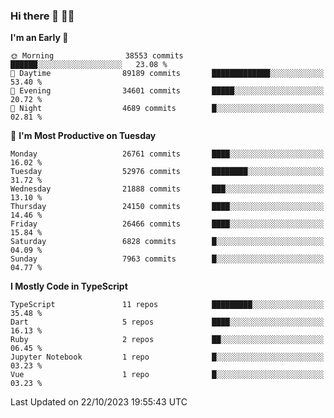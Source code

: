 ### Hi there 👋 🧑‍💻



<!--START_SECTION:waka-->
**I'm an Early 🐤** 

```text
🌞 Morning                38553 commits       ██████░░░░░░░░░░░░░░░░░░░   23.08 % 
🌆 Daytime                89189 commits       █████████████░░░░░░░░░░░░   53.40 % 
🌃 Evening                34601 commits       █████░░░░░░░░░░░░░░░░░░░░   20.72 % 
🌙 Night                  4689 commits        █░░░░░░░░░░░░░░░░░░░░░░░░   02.81 % 
```
📅 **I'm Most Productive on Tuesday** 

```text
Monday                   26761 commits       ████░░░░░░░░░░░░░░░░░░░░░   16.02 % 
Tuesday                  52976 commits       ████████░░░░░░░░░░░░░░░░░   31.72 % 
Wednesday                21888 commits       ███░░░░░░░░░░░░░░░░░░░░░░   13.10 % 
Thursday                 24150 commits       ████░░░░░░░░░░░░░░░░░░░░░   14.46 % 
Friday                   26466 commits       ████░░░░░░░░░░░░░░░░░░░░░   15.84 % 
Saturday                 6828 commits        █░░░░░░░░░░░░░░░░░░░░░░░░   04.09 % 
Sunday                   7963 commits        █░░░░░░░░░░░░░░░░░░░░░░░░   04.77 % 
```


**I Mostly Code in TypeScript** 

```text
TypeScript               11 repos            █████████░░░░░░░░░░░░░░░░   35.48 % 
Dart                     5 repos             ████░░░░░░░░░░░░░░░░░░░░░   16.13 % 
Ruby                     2 repos             ██░░░░░░░░░░░░░░░░░░░░░░░   06.45 % 
Jupyter Notebook         1 repo              █░░░░░░░░░░░░░░░░░░░░░░░░   03.23 % 
Vue                      1 repo              █░░░░░░░░░░░░░░░░░░░░░░░░   03.23 % 
```




 Last Updated on 22/10/2023 19:55:43 UTC
<!--END_SECTION:waka-->


